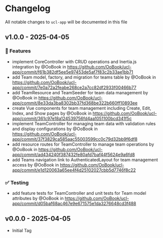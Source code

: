 # Changelog

All notable changes to `ucl-app` will be documented in this file

## v1.0.0 - 2025-04-05

### :rocket: Features

- implement CoreController with CRUD operations and Inertia.js integration by @OoBook in https://github.com/OoBook/ucl-app/commit/f61b382df5ee5e97453de5af7f83c2b33ae1bb71
- add Team model, factory, and migration for teams table by @OoBook in https://github.com/OoBook/ucl-app/commit/7e0a72a2feabe268ce2a7cc82df2933f00466b77
- add TeamResource and TeamSeeder for team data management by @OoBook in https://github.com/OoBook/ucl-app/commit/8e33da3ba8302bb37fd368be322b660ff10893ee
- create Vue components for team management including Create, Edit, Index, and Show pages by @OoBook in https://github.com/OoBook/ucl-app/commit/361c97e18a124539756fd4aa1051100bcd341f5c
- implement TeamController for managing team data with validation rules and display configurations by @OoBook in https://github.com/OoBook/ucl-app/commit/37f3829ca585aac55003599cc0c79d32bb9f6df8
- add resource routes for TeamController to manage team operations by @OoBook in https://github.com/OoBook/ucl-app/commit/ad434240f387432fe80afd7baf44f5624e9a6fd8
- add Teams navigation link to AuthenticatedLayout for team management access by @OoBook in https://github.com/OoBook/ucl-app/commit/e1d120063a65ee4f4d25102027cbb5d7746f8c22

### :white_check_mark: Testing

- add feature tests for TeamController and unit tests for Team model attributes by @OoBook in https://github.com/OoBook/ucl-app/commit/d05baf68ac467e9e671575e1da3276648cd3f488

## v0.0.0 - 2025-04-05

- Initial Tag
